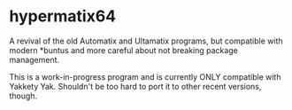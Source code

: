 # hypermatix64

A revival of the old Automatix and Ultamatix programs, but compatible with modern \*buntus and more careful about not breaking package management.

This is a work-in-progress program and is currently ONLY compatible with Yakkety Yak. Shouldn't be too hard to port it to other recent versions, though.
